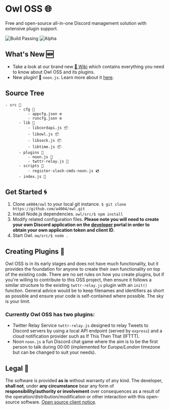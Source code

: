# Owl OSS 🌐
Free and open-source all-in-one Discord management solution with extensive plugin support.

<p>
  <img alt="Build Passing" src="https://img.shields.io/static/v1?label=Build&message=Passing&color=limegreen&style=flat-square&logo=node.js&logoColor=white"/>
  <img alt="Alpha" src="https://img.shields.io/static/v1?label=Latest&message=0.1.4&color=blue&style=flat-square"/>
</p>

## What's New 🆕
- Take a look at our brand new [📘 Wiki](https://github.com/a4004/owl/wiki) which contains everything you need to know about Owl OSS and its plugins.
- New plugin! 🧩 `noon.js`. Learn more about it [here](https://github.com/a4004/owl/wiki/noon).

## Source Tree
```
- src 📁
      - cfg 📁
          - appcfg.json ⚙️
          - runcfg.json ⚙️
      - lib 📁
          - libcordapi.js 📦️
          - libowl.js 📦️
          - libsock.js 📦️
          - libtime.js 📦️
      - plugins 📁
          - noon.js 🧩
          - twttr-relay.js 🧩
      - scripts 📁
          - register-slash-cmds-noon.js 💿️
      - index.js 💾
```

## Get Started 🌀
1. Clone `a4004/owl` to your local git instance. `$ git clone https://github.com/a4004/owl.git`
2. Install Node.js dependencies. `owl/src/$ npm install`
3. Modify related configuration files. **Please note you will need to create your own Discord application on the [developer](https://discord.com/developers/) portal in order to obtain your own application token and client ID**.
4. Start Owl. `ow/src/$ node .`

## Creating Plugins 🧩
Owl OSS is in its early stages and does not have much functionality, but it provides the foundation for anyone to create their own functionality on top of the existing
code. There are no set rules on how you create plugins, but if you're willing to contribute to this OSS project, then ensure it follows a similar structure to the existing
`twttr-relay.js` plugin with an `init()` function. General advice would be to keep filenames and identifiers as short as possible and ensure your code is self-contained where possible. The sky is your limit.

### Currently Owl OSS has two plugins:
  - Twitter Relay Service `twttr-relay.js` designed to relay Tweets to Discord servers by using a local API endpoint (served by `express`) and a cloud notification provider such as If This Then That (IFTTT).
  - Noon `noon.js` a fun Discord chat game where the aim is to be the first person to talk during 00:00 (implemented for *Europe/London* timezone but can be changed to suit your needs).

## Legal 🧻
The software is provided **as is** without warranty of any kind. The developer, **shall not**, under **any circumstance** bear any form of **responsibility/authority or involvement** over consequences as a result of the operation/distribution/modification or other interaction with this open-source software. [Open source client notice](./FORCLIENTS.md).
